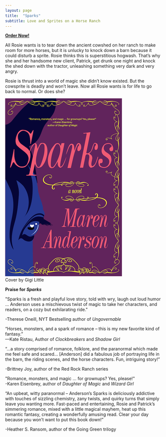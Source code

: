 ```yaml
---
layout: page
title:  "Sparks"
subtitle: Love and Sprites on a Horse Ranch
---
```


**[Order Now!](https://amzn.to/2JlV9pM)**

All Rosie wants is to tear down the ancient cowshed on her ranch to make room for more horses, but it is unlucky to knock down a barn because it could disturb a sprite. Rosie thinks this is superstitious hogwash. That’s why she and her handsome new client, Patrick, get drunk one night and knock the shed down with the tractor, unleashing something very dark and very angry.

Rosie is thrust into a world of magic she didn’t know existed. But the cowsprite is deadly and won’t leave. Now all Rosie wants is for life to go back to normal. Or does she?


![alt text](/img/SparksFrontSM.png "Sparks Cover")<br>
 Cover by Gigi Little

__Praise for *Sparks*__


"Sparks is a fresh and playful love story, told with wry, laugh out loud humor … Anderson uses a mischievous twist of magic to take her characters, and readers, on a cozy but exhilarating ride."

-Therese Oneill, NYT Bestselling author of *Ungovernable*



“Horses, monsters, and a spark of romance – this is my new favorite kind of fantasy.”<br>
—Kate Ristau, Author of *Clockbreakers* and *Shadow Girl*



“...a story comprised of romance, folklore, and the paranormal which made me feel safe and scared… [Anderson] did a fabulous job of portraying life in the barn, the riding scenes, and the horse characters. Fun, intriguing story!”

-Brittney Joy, author of the Red Rock Ranch series



"Romance, monsters, and magic … for grownups? Yes, please!"<br>
-Karen Eisenbrey, author of *Daughter of Magic* and *Wizard Girl*



“An upbeat, witty paranormal – Anderson’s Sparks is deliciously addictive with touches of sizzling chemistry, zany twists, and quirky turns that simply leave you wanting more. Fast-paced and entertaining, Rosie and Patrick’s simmering romance, mixed with a little magical mayhem, heat up this romantic fantasy, creating a wonderfully amusing read. Clear your day because you won’t want to put this book down!”

-Heather S. Ransom, author of the Going Green trilogy
